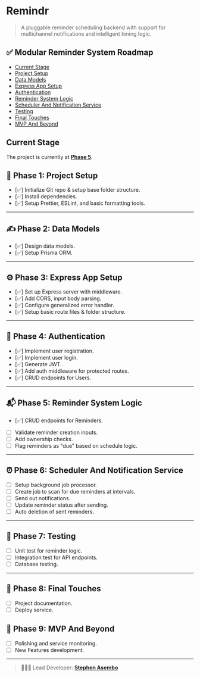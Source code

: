 # Remindr

> A pluggable reminder scheduling backend with support for multichannel notifications and intelligent timing logic.

## ✅ Modular Reminder System Roadmap

- [Current Stage](#current-stage)
- [Project Setup](#-phase-1-project-setup)
- [Data Models](#-phase-2-data-models)
- [Express App Setup](#️-phase-3-express-app-setup)
- [Authentication](#-phase-4-authentication)
- [Reminder System Logic](#-phase-5-reminder-system-logic)
- [Scheduler And Notification Service](#-phase-6-scheduler-and-notification-service)
- [Testing](#-phase-7-testing)
- [Final Touches](#-phase-8-final-touches)
- [MVP And Beyond](#-phase-9-mvp-and-beyond)

## Current Stage

The project is currently at **[Phase 5](#-phase-5-reminder-system-logic)**.

## 🎯 Phase 1: Project Setup

- [✅] Initialize Git repo & setup base folder structure.
- [✅] Install dependencies.
- [✅] Setup Prettier, ESLint, and basic formatting tools.

---

## ✍ Phase 2: Data Models

- [✅] Design data models.
- [✅] Setup Prisma ORM.

---

## ⚙️ Phase 3: Express App Setup

- [✅] Set up Express server with middleware.
- [✅] Add CORS, input body parsing.
- [✅] Configure generalized error handler.
- [✅] Setup basic route files & folder structure.

---

## 🔐 Phase 4: Authentication

- [✅] Implement user registration.
- [✅] Implement user login.
- [✅] Generate JWT.
- [✅] Add auth middleware for protected routes.
- [✅] CRUD endpoints for Users.

---

## 📬 Phase 5: Reminder System Logic

- [✅] CRUD endpoints for Reminders.
- [ ] Validate reminder creation inputs.
- [ ] Add ownership checks.
- [ ] Flag reminders as "due" based on schedule logic.

---

## ⏰ Phase 6: Scheduler And Notification Service

- [ ] Setup background job processor.
- [ ] Create job to scan for due reminders at intervals.
- [ ] Send out notifications.
- [ ] Update reminder status after sending.
- [ ] Auto deletion of sent reminders.

---

## 🧪 Phase 7: Testing

- [ ] Unit test for reminder logic.
- [ ] Integration test for API endpoints.
- [ ] Database testing.

---

## 🚀 Phase 8: Final Touches

- [ ] Project documentation.
- [ ] Deploy service.

## 🔮 Phase 9: MVP And Beyond

- [ ] Polishing and service monitoring.
- [ ] New Features development.

---

> 👨🏽‍💻 Lead Developer: **[Stephen Asembo](https://github.com/Stephenasembo)**
